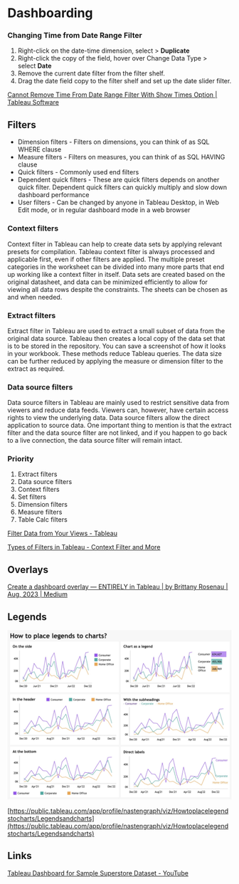 # Dashboarding

### Changing Time from Date Range Filter

1. Right-click on the date-time dimension, select > **Duplicate**
2. Right-click the copy of the field, hover over Change Data Type > select **Date**
3. Remove the current date filter from the filter shelf.
4. Drag the date field copy to the filter shelf and set up the date slider filter.

[Cannot Remove Time From Date Range Filter With Show Times Option | Tableau Software](https://kb.tableau.com/articles/issue/cannot-remove-time-from-date-range-filter-with-show-times-option)

## Filters

- Dimension filters - Filters on dimensions, you can think of as SQL WHERE clause
- Measure filters - Filters on measures, you can think of as SQL HAVING clause
- Quick filters - Commonly used end filters
- Dependent quick filters - These are quick filters depends on another quick filter. Dependent quick filters can quickly multiply and slow down dashboard performance
- User filters - Can be changed by anyone in Tableau Desktop, in Web Edit mode, or in regular dashboard mode in a web browser

### Context filters

Context filter in Tableau can help to create data sets by applying relevant presets for compilation. Tableau context filter is always processed and applicable first, even if other filters are applied. The multiple preset categories in the worksheet can be divided into many more parts that end up working like a context filter in itself. Data sets are created based on the original datasheet, and data can be minimized efficiently to allow for viewing all data rows despite the constraints. The sheets can be chosen as and when needed.

### Extract filters

Extract filter in Tableau are used to extract a small subset of data from the original data source. Tableau then creates a local copy of the data set that is to be stored in the repository. You can save a screenshot of how it looks in your workbook. These methods reduce Tableau queries. The data size can be further reduced by applying the measure or dimension filter to the extract as required.

### Data source filters

Data source filters in Tableau are mainly used to restrict sensitive data from viewers and reduce data feeds. Viewers can, however, have certain access rights to view the underlying data. Data source filters allow the direct application to source data. One important thing to mention is that the extract filter and the data source filter are not linked, and if you happen to go back to a live connection, the data source filter will remain intact.

### Priority

1. Extract filters
2. Data source filters
3. Context filters
4. Set filters
5. Dimension filters
6. Measure filters
7. Table Calc filters

[Filter Data from Your Views - Tableau](https://help.tableau.com/current/pro/desktop/en-us/filtering.htm)

[Types of Filters in Tableau - Context Filter and More](https://intellipaat.com/blog/types-of-filters-in-tableau/)

## Overlays

[Create a dashboard overlay — ENTIRELY in Tableau | by Brittany Rosenau | Aug, 2023 | Medium](https://brittanyrosenau.medium.com/create-a-dashboard-overlay-entirely-in-tableau-a8e9543979e5)

## Legends

![legends](../../../media/Screenshot%202023-08-21%20at%2011.17.31%20AM.jpg)

[https://public.tableau.com/app/profile/nastengraph/viz/Howtoplacelegendstocharts/Legendsandcharts](https://public.tableau.com/app/profile/nastengraph/viz/Howtoplacelegendstocharts/Legendsandcharts)

## Links

[Tableau Dashboard for Sample Superstore Dataset - YouTube](https://www.youtube.com/watch?v=C5KSjZe5yWQ)
